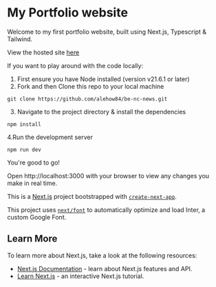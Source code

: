 
# My Portfolio website

Welcome to my first portfolio website, built using Next.js, Typescript & Tailwind.

View the hosted site [here](https://portfolio-alex-howletts-projects.vercel.app/)

If you want to play around with the code locally:

1. First ensure you have Node installed (version v21.6.1 or later)
2. Fork and then Clone this repo to your local machine

```
git clone https://github.com/alehow84/be-nc-news.git
```
3. Navigate to the project directory & install the dependencies

```
npm install
```
4.Run the development server

```
npm run dev
```
You're good to go!

Open http://localhost:3000 with your browser to view any changes you make in real time.


This is a [Next.js](https://nextjs.org/) project bootstrapped with [`create-next-app`](https://github.com/vercel/next.js/tree/canary/packages/create-next-app).

This project uses [`next/font`](https://nextjs.org/docs/basic-features/font-optimization) to automatically optimize and load Inter, a custom Google Font.

## Learn More

To learn more about Next.js, take a look at the following resources:

- [Next.js Documentation](https://nextjs.org/docs) - learn about Next.js features and API.
- [Learn Next.js](https://nextjs.org/learn) - an interactive Next.js tutorial.
